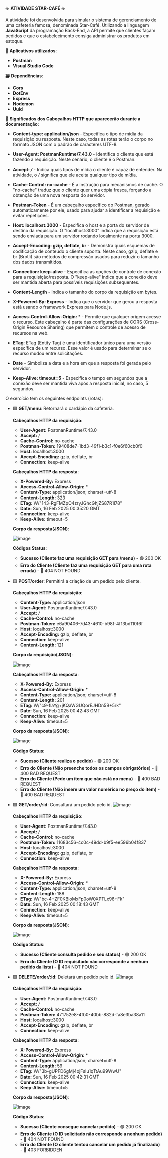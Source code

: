 ☕ **ATIVIDADE STAR-CAFÉ** ☕

A atividade foi desenvolvida para simular o sistema de gerenciamento de uma cafeteria famosa, denominada Star-Café. Utilizando a linguagem **JavaScript** da programação Back-End, a API permite que clientes façam pedidos e que o estabelecimento consiga administrar os produtos em estoque.

📱 **Aplicativos utilizados**:
- **Postman**
- **Visual Studio Code**

🗃️ **Dependências**:
- **Cors**
- **DotEnv**
- **Express**
- **Nodemon**
- **Uuid**

📖 **Significados dos Cabeçalhos HTTP que aparecerão durante a documentação:**

- **Content-type: application/json** - Especifica o tipo de mídia da requisição ou resposta. Neste caso, todas as rotas terão o corpo no formato JSON com o padrão de caracteres UTF-8.
  
- **User-Agent: PostmanRuntime/7.43.0** - Identifica o cliente que está fazendo a requisição. Neste cenário, o cliente é o Postman.
  
- **Accept: */*** - Indica quais tipos de mídia o cliente é capaz de entender. Na atividade, o */* significa que ele aceita qualquer tipo de mídia.
  
- **Cache-Control: no-cache** - É a instrução para mecanismos de cache. O "no-cache" traduz que o cliente quer uma cópia fresca, forçando a obtenção de uma nova resposta do servidor.
  
- **Postman-Token** - É um cabeçalho específico do Postman, gerado automaticamente por ele, usado para ajudar a identificar a requisição e evitar repetições.
  
- **Host: localhost:3000** - Especifica o host e a porta do servidor de destino da requisição. O "localhost:3000" indica que a requisição está sendo enviada para um servidor rodando localmente na porta 3000.
  
- **Accept-Encoding: gzip, deflate, br** - Demonstra quais esquemas de codificação de conteúdo o cliente suporta. Neste caso, gzip, deflate e br (Brotli) são métodos de compressão usados para reduzir o tamanho dos dados transmitidos.
  
- **Connection: keep-alive** - Especifica as opções de controle de conexão para a requisição/resposta. O "keep-alive" indica que a conexão deve ser mantida aberta para possíveis requisições subsequentes.
  
- **Content-Length** - Indica o tamanho do corpo da requisição em bytes.
  
- **X-Powered-By: Express** - Indica que o servidor que gerou a resposta está usando o framework Express para Node.js.
  
- **Access-Control-Allow-Origin:** * - Permite que qualquer origem acesse o recurso. Este cabeçalho é parte das configurações de CORS (Cross-Origin Resource Sharing) que permitem o controle de acesso de recursos na web.
  
- **ETag**: ETag (Entity Tag) é uma identificador único para uma versão específica de um recurso. Esse valor é usado para determinar se o recurso mudou entre solicitações.
  
- **Date** - Simboliza a data e a hora em que a resposta foi gerada pelo servidor.
  
- **Keep-Alive: timeout=5** - Especifica o tempo em segundos que a conexão deve ser mantida viva após a resposta inicial, no caso, 5 segundos.

O exercício tem os seguintes endpoints (rotas):

 - 🟩 **GET/menu**: Retornará o cardápio da cafeteria.

   **Cabeçalhos HTTP da requisição**:
   - **User-Agent:** PostmanRuntime/7.43.0
   - **Accept:** */*
   - **Cache-Control:** no-cache
   - **Postman-Token:** 19408de7-1bd3-49f1-b3c1-f0e6f60cb0f0
   - **Host:** localhost:3000
   - **Accept-Encoding:** gzip, deflate, br
   - **Connection:** keep-alive
  
   **Cabeçalhos HTTP da resposta**:
   - **X-Powered-By:** Express
   - **Access-Control-Allow-Origin:** *
   - **Content-Type:** application/json; charset=utf-8
   - **Content-Length:** 323
   - **ETag:** W/"143-RgFMZpO4zryJGhcGhjZS87R1l78"
   - **Date:** Sun, 16 Feb 2025 00:35:20 GMT
   - **Connection:** keep-alive
   - **Keep-Alive:** timeout=5

	**Corpo da resposta(JSON)**:

	 ![image](https://github.com/user-attachments/assets/497cd458-3c84-47c4-a649-cbaccab76f72)

	**Códigos Status**:

	- **Sucesso (Cliente faz uma requisição GET para /menu)** - 🟢 200 OK
	- **Erro do Cliente (Cliente faz uma requisição GET para uma rota errada)** - 🔴 404 NOT FOUND
   
 - 🟨 **POST/order**: Permitirá a criação de um pedido pelo cliente.

   **Cabeçalhos HTTP da requisição**:
   - **Content-Type:** application/json
   - **User-Agent:** PostmanRuntime/7.43.0
   - **Accept:** */*
   - **Cache-Control:** no-cache
   - **Postman-Token:** e6a90406-7d43-4610-b98f-4f13bd110f6f
   - **Host:** localhost:3000
   - **Accept-Encoding:** gzip, deflate, br
   - **Connection:** keep-alive
   - **Content-Length:** 121

	**Corpo da requisição(JSON)**:

   ![image](https://github.com/user-attachments/assets/b55a7c35-988c-4751-b355-b852c8199b9f)

	**Cabeçalhos HTTP da resposta**:
	 - **X-Powered-By:** Express
   - **Access-Control-Allow-Origin:** *
   - **Content-Type:** application/json; charset=utf-8
   - **Content-Length:** 201
   - **ETag:** W/"c9-flaYg+jKQaWGUQorEJHDn5B+5rk"
   - **Date:** Sun, 16 Feb 2025 00:42:43 GMT
   - **Connection:** keep-alive
   - **Keep-Alive:** timeout=5

	**Corpo da resposta(JSON)**:

	![image](https://github.com/user-attachments/assets/3a9066ee-d847-4ddb-b2f8-12dfd48e954b)

	**Código Status**:

   	- **Sucesso (Cliente realiza o pedido)** - 🟢 200 OK
   	- **Erro do Cliente (Não preenche todos os campos obrigatórios)** - 🔴 400 BAD REQUEST
   	- **Erro do Cliente (Pede um item que não está no menu)** - 🔴 400 BAD REQUEST
   	- **Erro do Cliente (Não insere um valor numérico no preço do item)** - 🔴 400 BAD REQUEST

 - 🟩 **GET/order/:id**: Consultará um pedido pelo id.
   ![image](https://github.com/user-attachments/assets/dd73b242-5109-4d30-8be2-644261f87f8f)

   **Cabeçalhos HTTP da requisição**:
   - **User-Agent:** PostmanRuntime/7.43.0
   - **Accept:** */*
   - **Cache-Control:** no-cache
   - **Postman-Token:** 11683c56-4c0c-49dd-b9f5-ee596b04f837
   - **Host:** localhost:3000
   - **Accept-Encoding:** gzip, deflate, br
   - **Connection:** keep-alive

   **Cabeçalhos HTTP da resposta**:
   - **X-Powered-By:** Express
   - **Access-Control-Allow-Origin:** *
   - **Content-Type:** application/json; charset=utf-8
   - **Content-Length:** 188
   - **ETag:** W/"bc-4+ZF0KBioMxFp0oW0XPTLx96+Fk"
   - **Date:** Sun, 16 Feb 2025 00:18:43 GMT
   - **Connection:** keep-alive
   - **Keep-Alive:** timeout=5

   **Corpo da resposta(JSON)**:
   
   ![image](https://github.com/user-attachments/assets/063d337b-943c-426e-a62a-ee4a0a70b164)

   **Código Status**:

   - **Sucesso (Cliente consulta pedido e seu status)** - 🟢 200 OK
   - **Erro do Cliente (O ID requisitado não corresponde a nenhum pedido da lista)** - 🔴 404 NOT FOUND


 - 🟥 **DELETE/order/:id**: Deletará um pedido pelo id.
   ![image](https://github.com/user-attachments/assets/483749e6-ec5d-49be-9524-e0f267179e81)

	 **Cabeçalhos HTTP da requisição**:
   - **User-Agent:** PostmanRuntime/7.43.0
   - **Accept:** */*
   - **Cache-Control:** no-cache
   - **Postman-Token:** 471752e8-4fb0-40bb-882d-fa8e3ba38a11
   - **Host:** localhost:3000
   - **Accept-Encoding:** gzip, deflate, br
   - **Connection:** keep-alive

	**Cabeçalhos HTTP da resposta**:
	 - **X-Powered-By:** Express
   - **Access-Control-Allow-Origin:** *
   - **Content-Type:** application/json; charset=utf-8
   - **Content-Length:** 59
   - **ETag:** W/"3b-gUPFD6gMj4ojFsIu1qTtAu99WwU"
   - **Date:** Sun, 16 Feb 2025 00:42:31 GMT
   - **Connection:** keep-alive
   - **Keep-Alive:** timeout=5

	**Corpo da resposta(JSON)**:

	 ![image](https://github.com/user-attachments/assets/466c3560-2b22-4a9c-873d-bb908e136f59)

	**Código Status**:

   	- **Sucesso (Cliente consegue cancelar pedido)** - 🟢 200 OK
   	- **Erro do Cliente (O ID solicitado não corresponde a nenhum pedido)** - 🔴 404 NOT FOUND
   	- **Erro do Cliente (O cliente tentou cancelar um pedido já finalizado)** - 🔴 403 FORBIDDEN
